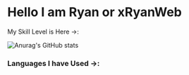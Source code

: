 
# Hello I am Ryan or xRyanWeb  

My Skill Level is Here ->:

![Anurag's GitHub stats](https://github-readme-stats.vercel.app/api?username=xRyanWeb&show_icons=true&theme=transparent)
<br/>

### Languages I have Used ->:

